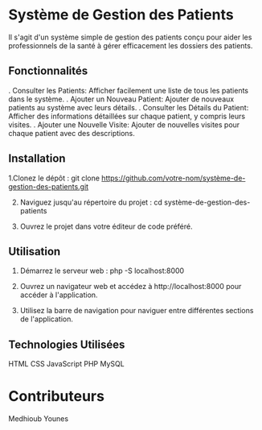 # Système de Gestion des Patients


Il s'agit d'un système simple de gestion des patients conçu pour aider les professionnels de la santé à gérer efficacement les dossiers des patients.

## Fonctionnalités
. Consulter les Patients: Afficher facilement une liste de tous les patients dans le système.
. Ajouter un Nouveau Patient: Ajouter de nouveaux patients au système avec leurs détails.
. Consulter les Détails du Patient: Afficher des informations détaillées sur chaque patient, y compris leurs visites.
. Ajouter une Nouvelle Visite: Ajouter de nouvelles visites pour chaque patient avec des descriptions.

## Installation
1.Clonez le dépôt :
git clone https://github.com/votre-nom/système-de-gestion-des-patients.git

2. Naviguez jusqu'au répertoire du projet :
cd système-de-gestion-des-patients

3. Ouvrez le projet dans votre éditeur de code préféré.
   
## Utilisation
1. Démarrez le serveur web :
php -S localhost:8000

2. Ouvrez un navigateur web et accédez à http://localhost:8000 pour accéder à l'application.
3. Utilisez la barre de navigation pour naviguer entre différentes sections de l'application.

## Technologies Utilisées
HTML
CSS
JavaScript
PHP
MySQL

# Contributeurs
Medhioub Younes
